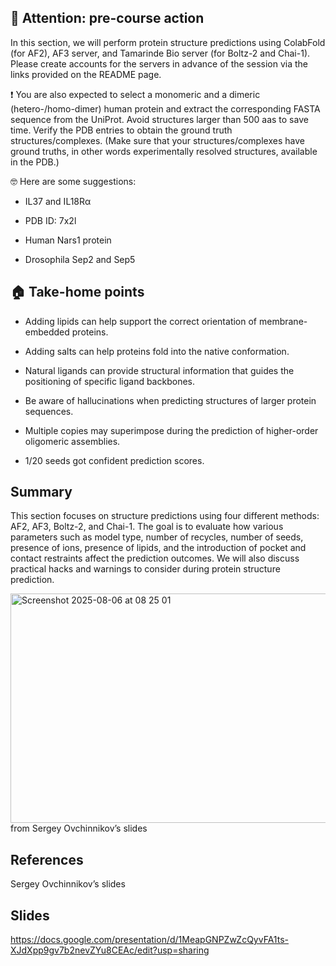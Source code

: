 ## 🚨 Attention: pre-course action

In this section, we will perform protein structure predictions using ColabFold (for AF2), AF3 server, and Tamarinde Bio server (for Boltz-2 and Chai-1). Please create accounts for the servers in advance of the session via the links provided on the README page.

❗️ You are also expected to select a monomeric and a dimeric (hetero-/homo-dimer) human protein and extract the corresponding FASTA sequence from the UniProt. Avoid structures larger than 500 aas to save time. Verify the PDB entries to obtain the ground truth structures/complexes. (Make sure that your structures/complexes have ground truths, in other words experimentally resolved structures, available in the PDB.)

🤓 Here are some suggestions: 

- IL37 and IL18Rα

- PDB ID: 7x2l

- Human Nars1 protein

- Drosophila Sep2 and Sep5 

## 🏠 Take-home points

- Adding lipids can help support the correct orientation of membrane-embedded proteins.

- Adding salts can help proteins fold into the native conformation.

- Natural ligands can provide structural information that guides the positioning of specific ligand backbones.

- Be aware of hallucinations when predicting structures of larger protein sequences.

- Multiple copies may superimpose during the prediction of higher-order oligomeric assemblies.

- 1/20 seeds got confident prediction scores.

## Summary

This section focuses on structure predictions using four different methods: AF2, AF3, Boltz-2,
and Chai-1. The goal is to evaluate how various parameters such as model type, number of recycles, number of seeds, presence of ions, presence of lipids, and the introduction of pocket and contact restraints affect the prediction outcomes. We will also discuss practical hacks and warnings to consider during protein structure prediction.

<img width="672" height="367" alt="Screenshot 2025-08-06 at 08 25 01" src="https://github.com/user-attachments/assets/90fc4ece-9bf8-48fc-9658-6fd830207281" />
 from Sergey Ovchinnikov’s slides

## References

Sergey Ovchinnikov’s slides

## Slides

https://docs.google.com/presentation/d/1MeapGNPZwZcQyvFA1ts-XJdXpp9gv7b2nevZYu8CEAc/edit?usp=sharing
